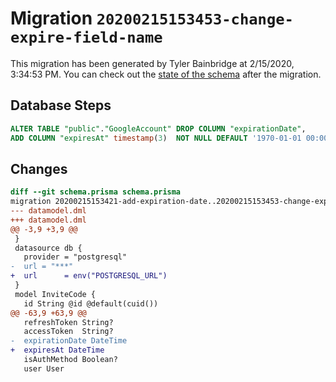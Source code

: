 # Migration `20200215153453-change-expire-field-name`

This migration has been generated by Tyler Bainbridge at 2/15/2020, 3:34:53 PM.
You can check out the [state of the schema](./schema.prisma) after the migration.

## Database Steps

```sql
ALTER TABLE "public"."GoogleAccount" DROP COLUMN "expirationDate",
ADD COLUMN "expiresAt" timestamp(3)  NOT NULL DEFAULT '1970-01-01 00:00:00';
```

## Changes

```diff
diff --git schema.prisma schema.prisma
migration 20200215153421-add-expiration-date..20200215153453-change-expire-field-name
--- datamodel.dml
+++ datamodel.dml
@@ -3,9 +3,9 @@
 }
 datasource db {
   provider = "postgresql"
-  url = "***"
+  url      = env("POSTGRESQL_URL")
 }
 model InviteCode {
   id String @id @default(cuid())
@@ -63,9 +63,9 @@
   refreshToken String?
   accessToken  String?
-  expirationDate DateTime
+  expiresAt DateTime
   isAuthMethod Boolean?
   user User
```


